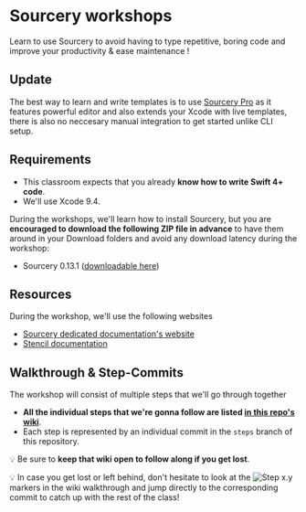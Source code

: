 # Sourcery workshops

Learn to use Sourcery to avoid having to type repetitive, boring code and improve your productivity & ease maintenance !

## Update
The best way to learn and write templates is to use [Sourcery Pro](https://merowing.info/sourcery-pro/) as it features powerful editor and also extends your Xcode with live templates, there is also no neccesary manual integration to get started unlike CLI setup.

## Requirements

* This classroom expects that you already **know how to write Swift 4+ code**.
* We'll use Xcode 9.4.

During the workshops, we'll learn how to install Sourcery, but you are **encouraged to download the following ZIP file in advance** to have them around in your Download folders and avoid any download latency during the workshop:

* Sourcery 0.13.1 ([downloadable here](https://github.com/krzysztofzablocki/Sourcery/releases/latest))

## Resources

During the workshop, we'll use the following websites

* [Sourcery dedicated documentation's website](https://cdn.rawgit.com/krzysztofzablocki/Sourcery/master/docs/index.html)
* [Stencil documentation](http://stencil.fuller.li/en/latest/builtins.html)

## Walkthrough & Step-Commits

The workshop will consist of multiple steps that we'll go through together

* **All the individual steps that we're gonna follow are listed [in this repo's wiki](https://github.com/krzysztofzablocki/SourceryWorkshops/wiki)**.
* Each step is represented by an individual commit in the `steps` branch of this repository.

💡 Be sure to **keep that wiki open to follow along if you get lost**.

💡 In case you get lost or left behind, don't hesitate to look at the ![Step x.y](https://img.shields.io/badge/Step-x.y-blue.svg) markers in the wiki walkthrough and jump directly to the corresponding commit to catch up with the rest of the class!
